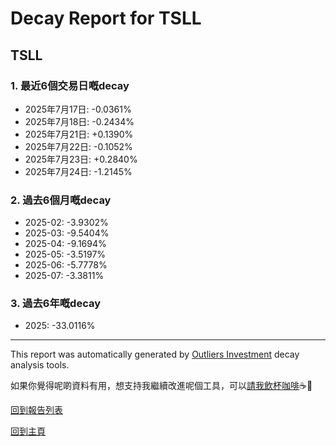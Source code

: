 # Decay Report for TSLL

## TSLL

### 1. 最近6個交易日嘅decay

- 2025年7月17日: -0.0361%
- 2025年7月18日: -0.2434%
- 2025年7月21日: +0.1390%
- 2025年7月22日: -0.1052%
- 2025年7月23日: +0.2840%
- 2025年7月24日: -1.2145%

### 2. 過去6個月嘅decay

- 2025-02: -3.9302%
- 2025-03: -9.5404%
- 2025-04: -9.1694%
- 2025-05: -3.5197%
- 2025-06: -5.7778%
- 2025-07: -3.3811%

### 3. 過去6年嘅decay

- 2025: -33.0116%

------------------------------
This report was automatically generated by [Outliers Investment](https://outliersecon.github.io/Outliers-Investment/) decay analysis tools.

如果你覺得呢啲資料有用，想支持我繼續改進呢個工具，可以[請我飲杯咖啡](https://buymeacoffee.com/outliersecon)☕🙏

[回到報告列表](https://outliersecon.github.io/Outliers-Investment/reports/reports_public)

[回到主頁](https://outliersecon.github.io/Outliers-Investment/)